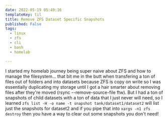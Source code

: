 ```yaml
---
date: 2022-05-19 05:49:16
templateKey: til
title: Remove ZFS Dataset Specific Snapshots
published: False
tags:
  - linux
  - zfs
  - cli
  - bash
  - homelab

---
```


I started my homelab journey being super naive about ZFS and how to manage the
filesystem... that bit me in the butt when transfering a ton of files out of
folders and into datasets because ZFS is copy on write so I was essentially
duplicating my storage until I got a hair smarter about removing files after
they're moved (rsync --remove-source-file ftw). But I had a ton of snapshots of
child datasets with a ton of data that I just never will need, so I learned
`zfs list -H -o name -t snapshot tank/dataset1/dataset2` will list just the
snapshots for dataset2 and if you pipe that into `xargs -n1 zfs destroy` then
you have a way to clear out some snapshots you don't need!
